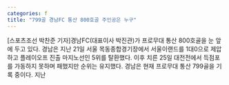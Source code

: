 ```yaml
---
categories: f
title: "799골 경남FC 통산 800호골 주인공은 누구"
---
```

[스포츠조선 박찬준 기자]경남FC(대표이사 박진관)가 프로무대 통산 800호골을 눈 앞에 두고 있다. 경남은 지난 21일 서울 목동종합경기장에서 서울이랜드를 1대0으로 제압하고 플레이오프 진출 마지노선인 5위를 탈환했다. 이후 치른 25일 대전전에서 득점포를 가동하지 못하며 패했지만 순위는 유지했다. 경남은 현재 프로무대 통산 799골을 기록 중이다. 지난